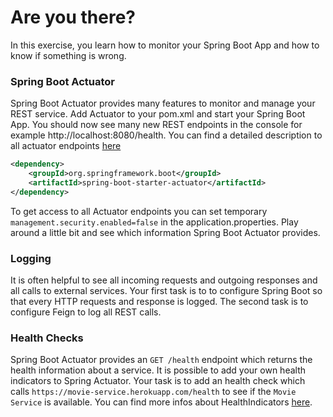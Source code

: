 # Are you there?

In this exercise, you learn how to monitor your Spring Boot App and how to know if something is wrong.

### Spring Boot Actuator

Spring Boot Actuator provides many features to monitor and manage your REST service. Add Actuator to your pom.xml and start your Spring Boot App. You should now see many new REST endpoints in the console for example http://localhost:8080/health.
You can find a detailed description to all actuator endpoints [here](https://docs.spring.io/spring-boot/docs/current-SNAPSHOT/reference/htmlsingle/#production-ready-endpoints)

```xml
<dependency>
    <groupId>org.springframework.boot</groupId>
    <artifactId>spring-boot-starter-actuator</artifactId>
</dependency>
```

To get access to all Actuator endpoints you can set temporary `management.security.enabled=false` in the application.properties.
Play around a little bit and see which information Spring Boot Actuator provides.

### Logging

It is often helpful to see all incoming requests and outgoing responses and all calls to external services.
Your first task is to to configure Spring Boot so that every HTTP requests and response is logged. 
The second task is to configure Feign to log all REST calls.

### Health Checks

Spring Boot Actuator provides an `GET /health` endpoint which returns the health information about a service. It is possible to add your own health indicators to Spring Actuator. 
Your task is to add an health check which calls `https://movie-service.herokuapp.com/health` to see if the `Movie Service` is available.
You can find more infos about HealthIndicators [here](https://docs.spring.io/spring-boot/docs/current-SNAPSHOT/reference/htmlsingle/#production-ready-health).